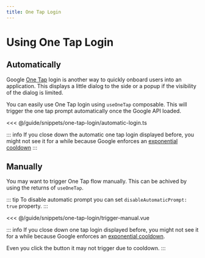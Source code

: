 ```yaml
---
title: One Tap Login
---
```


<script setup lang="ts">
import { shallowRef, onMounted } from "vue"

const automaticLoginDemo = shallowRef(null)
const triggerManualDemo = shallowRef(null)

onMounted(async () => {
  const automaticLoginDemoComponent = await import("./demo/one-tap-login/automatic-login.vue")
  const triggerManualDemoComponent = await import("./demo/one-tap-login/trigger-manual.vue")

  automaticLoginDemo.value = automaticLoginDemoComponent.default
  triggerManualDemo.value = triggerManualDemoComponent.default
})
</script>


# Using One Tap Login

## Automatically

Google [One Tap](https://developers.google.com/identity/gsi/web/guides/display-google-one-tap) login is another way to quickly onboard users into an application. This displays a little dialog to the side or a popup if the visibility of the dialog is limited.

You can easily use One Tap login using `useOneTap` composable. This will trigger the one tap prompt automatically once the Google API loaded.

<<< @/guide/snippets/one-tap-login/automatic-login.ts

<ClientOnly>
 <component
    v-if="automaticLoginDemo"
    :is="automaticLoginDemo">
  </component>
</ClientOnly>

::: info
If you close down the automatic one tap login displayed before, you might not see it for a while because
Google enforces an [exponential cooldown](https://developers.google.com/identity/gsi/web/guides/features#exponential_cooldown)
:::

## Manually

You may want to trigger One Tap flow manually. This can be achived by using the returns of `useOneTap`.

::: tip
To disable automatic prompt you can set `disableAutomaticPrompt: true` property.
:::

<<< @/guide/snippets/one-tap-login/trigger-manual.vue

<ClientOnly>
 <component
    v-if="triggerManualDemo"
    :is="triggerManualDemo">
  </component>
</ClientOnly>

::: info
If you close down one tap login displayed before, you might not see it for a while because
Google enforces an [exponential cooldown](https://developers.google.com/identity/gsi/web/guides/features#exponential_cooldown).

Even you click the button it may not trigger due to cooldown.
:::
